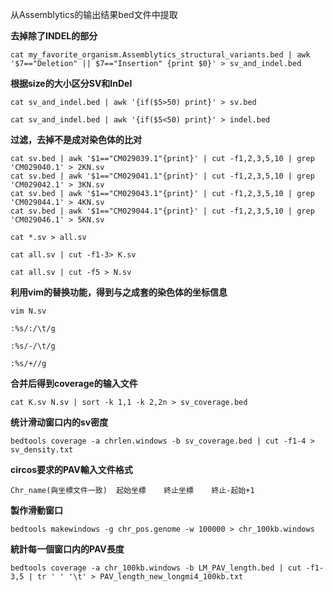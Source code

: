 从Assemblytics的输出结果bed文件中提取

**去掉除了INDEL的部分**

    cat my_favorite_organism.Assemblytics_structural_variants.bed | awk '$7=="Deletion" || $7=="Insertion" {print $0}' > sv_and_indel.bed

**根据size的大小区分SV和InDel**

    cat sv_and_indel.bed | awk '{if($5>50) print}' > sv.bed
    
    cat sv_and_indel.bed | awk '{if($5<50) print}' > indel.bed

**过滤，去掉不是成对染色体的比对**

    cat sv.bed | awk '$1=="CM029039.1"{print}' | cut -f1,2,3,5,10 | grep 'CM029040.1' > 2KN.sv
    cat sv.bed | awk '$1=="CM029041.1"{print}' | cut -f1,2,3,5,10 | grep 'CM029042.1' > 3KN.sv
    cat sv.bed | awk '$1=="CM029043.1"{print}' | cut -f1,2,3,5,10 | grep 'CM029044.1' > 4KN.sv
    cat sv.bed | awk '$1=="CM029044.1"{print}' | cut -f1,2,3,5,10 | grep 'CM029046.1' > 5KN.sv
    
    cat *.sv > all.sv
    
    cat all.sv | cut -f1-3> K.sv
    
    cat all.sv | cut -f5 > N.sv
    
**利用vim的替换功能，得到与之成套的染色体的坐标信息**

    vim N.sv
    
    :%s/:/\t/g
    
    :%s/-/\t/g
    
    :%s/+//g
    
**合并后得到coverage的输入文件**

    cat K.sv N.sv | sort -k 1,1 -k 2,2n > sv_coverage.bed
    
**统计滑动窗口内的sv密度**

    bedtools coverage -a chrlen.windows -b sv_coverage.bed | cut -f1-4 > sv_density.txt
    
**circos要求的PAV輸入文件格式**

    Chr_name(與坐標文件一致)  起始坐標    終止坐標    終止-起始+1

**製作滑動窗口**

    bedtools makewindows -g chr_pos.genome -w 100000 > chr_100kb.windows
    
**統計每一個窗口内的PAV長度**

    bedtools coverage -a chr_100kb.windows -b LM_PAV_length.bed | cut -f1-3,5 | tr ' ' '\t' > PAV_length_new_longmi4_100kb.txt

